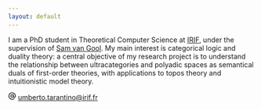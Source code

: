 ```yaml
---
layout: default
---
```


I am a PhD student in Theoretical Computer Science at <a href="https://www.irif.fr">IRIF</a>, under the supervision of <a href="https://samvangool.net">Sam van Gool</a>. My main interest is categorical logic and duality theory: a central objective of my research project is to understand the relationship between ultracategories and polyadic spaces as semantical duals of first-order theories, with applications to topos theory and intuitionistic model theory.

<img src="/assets/img/at-sign.svg" alt="mail" width="16" height="16"> <a href="mailto:umberto.tarantino@irif.fr">umberto.tarantino@irif.fr</a>

